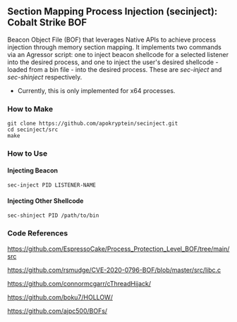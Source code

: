 ## Section Mapping Process Injection (secinject): Cobalt Strike BOF

Beacon Object File (BOF) that leverages Native APIs to achieve process injection through memory section mapping. It implements two commands via an Agressor script: one to inject beacon shellcode for a selected listener into the desired process, and one to inject the user's desired shellcode - loaded from a bin file - into the desired process.  These are *sec-inject* and *sec-shinject* respectively.

- Currently, this is only implemented for x64 processes.

### How to Make
```
git clone https://github.com/apokryptein/secinject.git
cd secinject/src
make
```

### How to Use
#### Injecting Beacon
```
sec-inject PID LISTENER-NAME
```

#### Injecting Other Shellcode
```
sec-shinject PID /path/to/bin
```

### Code References
https://github.com/EspressoCake/Process_Protection_Level_BOF/tree/main/src

https://github.com/rsmudge/CVE-2020-0796-BOF/blob/master/src/libc.c

https://github.com/connormcgarr/cThreadHijack/

https://github.com/boku7/HOLLOW/

https://github.com/ajpc500/BOFs/




